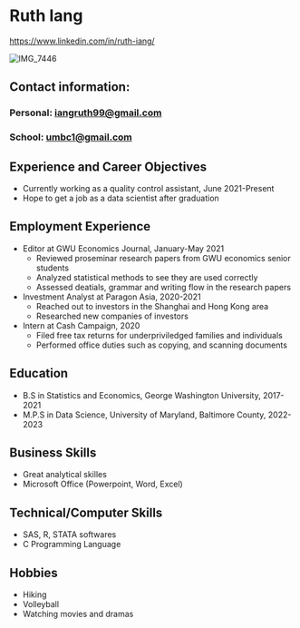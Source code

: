 # Ruth Iang
https://www.linkedin.com/in/ruth-iang/

![IMG_7446](https://user-images.githubusercontent.com/98433448/152603414-b8f68793-f2c1-45e7-80c7-b5f1529dd77d.jpeg)

## Contact information:
### Personal: iangruth99@gmail.com 
### School: umbc1@gmail.com

## Experience and Career Objectives
* Currently working as a quality control assistant, June 2021-Present
* Hope to get a job as a data scientist after graduation

## Employment Experience
* Editor at GWU Economics Journal, January-May 2021
  * Reviewed proseminar research papers from GWU economics senior students
  * Analyzed statistical methods to see they are used correctly
  * Assessed deatials, grammar and writing flow in the research papers
* Investment Analyst at Paragon Asia, 2020-2021
  * Reached out to investors in the Shanghai and Hong Kong area
  * Researched new companies of investors
* Intern at Cash Campaign, 2020
  * Filed free tax returns for underpriviledged families and individuals
  * Performed office duties such as copying, and scanning documents  

## Education
* B.S in Statistics and Economics, George Washington University, 2017-2021
* M.P.S in Data Science, University of Maryland, Baltimore County, 2022-2023

## Business Skills
* Great analytical skilles
* Microsoft Office (Powerpoint, Word, Excel)

## Technical/Computer Skills
* SAS, R, STATA softwares
* C Programming Language

## Hobbies
* Hiking
* Volleyball
* Watching movies and dramas

